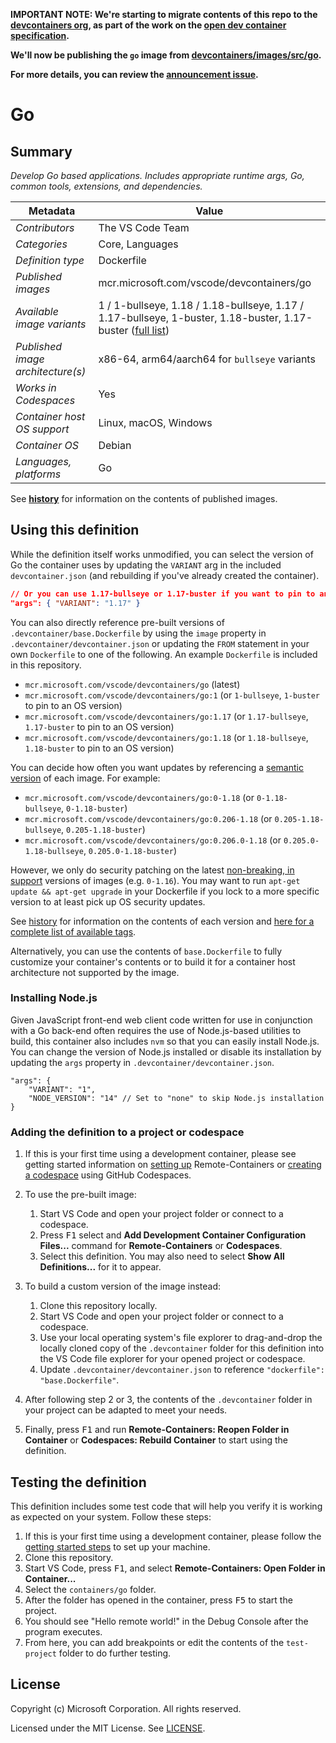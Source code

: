 **IMPORTANT NOTE: We're starting to migrate contents of this repo to the
[devcontainers org](https://github.com/devcontainers), as part of the work on
the [open dev container specification](https://containers.dev).**

**We'll now be publishing the `go` image from
[devcontainers/images/src/go](https://github.com/devcontainers/images/tree/main/src/go).**

**For more details, you can review the
[announcement issue](https://github.com/microsoft/vscode-dev-containers/issues/1589).**

# Go

## Summary

_Develop Go based applications. Includes appropriate runtime args, Go, common
tools, extensions, and dependencies._

| Metadata                          | Value                                                                                                                                                                        |
| --------------------------------- | ---------------------------------------------------------------------------------------------------------------------------------------------------------------------------- |
| _Contributors_                    | The VS Code Team                                                                                                                                                             |
| _Categories_                      | Core, Languages                                                                                                                                                              |
| _Definition type_                 | Dockerfile                                                                                                                                                                   |
| _Published images_                | mcr.microsoft.com/vscode/devcontainers/go                                                                                                                                    |
| _Available image variants_        | 1 / 1-bullseye, 1.18 / 1.18-bullseye, 1.17 / 1.17-bullseye, 1-buster, 1.18-buster, 1.17-buster ([full list](https://mcr.microsoft.com/v2/vscode/devcontainers/go/tags/list)) |
| _Published image architecture(s)_ | x86-64, arm64/aarch64 for `bullseye` variants                                                                                                                                |
| _Works in Codespaces_             | Yes                                                                                                                                                                          |
| _Container host OS support_       | Linux, macOS, Windows                                                                                                                                                        |
| _Container OS_                    | Debian                                                                                                                                                                       |
| _Languages, platforms_            | Go                                                                                                                                                                           |

See **[history](history)** for information on the contents of published images.

## Using this definition

While the definition itself works unmodified, you can select the version of Go
the container uses by updating the `VARIANT` arg in the included
`devcontainer.json` (and rebuilding if you've already created the container).

```json
// Or you can use 1.17-bullseye or 1.17-buster if you want to pin to an OS version
"args": { "VARIANT": "1.17" }
```

You can also directly reference pre-built versions of
`.devcontainer/base.Dockerfile` by using the `image` property in
`.devcontainer/devcontainer.json` or updating the `FROM` statement in your own
`Dockerfile` to one of the following. An example `Dockerfile` is included in
this repository.

-   `mcr.microsoft.com/vscode/devcontainers/go` (latest)
-   `mcr.microsoft.com/vscode/devcontainers/go:1` (or `1-bullseye`, `1-buster`
    to pin to an OS version)
-   `mcr.microsoft.com/vscode/devcontainers/go:1.17` (or `1.17-bullseye`,
    `1.17-buster` to pin to an OS version)
-   `mcr.microsoft.com/vscode/devcontainers/go:1.18` (or `1.18-bullseye`,
    `1.18-buster` to pin to an OS version)

You can decide how often you want updates by referencing a
[semantic version](https://semver.org/) of each image. For example:

-   `mcr.microsoft.com/vscode/devcontainers/go:0-1.18` (or `0-1.18-bullseye`,
    `0-1.18-buster`)
-   `mcr.microsoft.com/vscode/devcontainers/go:0.206-1.18` (or
    `0.205-1.18-bullseye`, `0.205-1.18-buster`)
-   `mcr.microsoft.com/vscode/devcontainers/go:0.206.0-1.18` (or
    `0.205.0-1.18-bullseye`, `0.205.0-1.18-buster`)

However, we only do security patching on the latest
[non-breaking, in support](https://github.com/microsoft/vscode-dev-containers/issues/532)
versions of images (e.g. `0-1.16`). You may want to run
`apt-get update && apt-get upgrade` in your Dockerfile if you lock to a more
specific version to at least pick up OS security updates.

See [history](history) for information on the contents of each version and
[here for a complete list of available tags](https://mcr.microsoft.com/v2/vscode/devcontainers/go/tags/list).

Alternatively, you can use the contents of `base.Dockerfile` to fully customize
your container's contents or to build it for a container host architecture not
supported by the image.

### Installing Node.js

Given JavaScript front-end web client code written for use in conjunction with a
Go back-end often requires the use of Node.js-based utilities to build, this
container also includes `nvm` so that you can easily install Node.js. You can
change the version of Node.js installed or disable its installation by updating
the `args` property in `.devcontainer/devcontainer.json`.

```jsonc
"args": {
    "VARIANT": "1",
    "NODE_VERSION": "14" // Set to "none" to skip Node.js installation
}
```

### Adding the definition to a project or codespace

1. If this is your first time using a development container, please see getting
   started information on
   [setting up](https://aka.ms/vscode-remote/containers/getting-started)
   Remote-Containers or
   [creating a codespace](https://aka.ms/ghcs-open-codespace) using GitHub
   Codespaces.

2. To use the pre-built image:

    1. Start VS Code and open your project folder or connect to a codespace.
    2. Press <kbd>F1</kbd> select and **Add Development Container Configuration
       Files...** command for **Remote-Containers** or **Codespaces**.
    3. Select this definition. You may also need to select **Show All
       Definitions...** for it to appear.

3. To build a custom version of the image instead:

    1. Clone this repository locally.
    2. Start VS Code and open your project folder or connect to a codespace.
    3. Use your local operating system's file explorer to drag-and-drop the
       locally cloned copy of the `.devcontainer` folder for this definition
       into the VS Code file explorer for your opened project or codespace.
    4. Update `.devcontainer/devcontainer.json` to reference
       `"dockerfile": "base.Dockerfile"`.

4. After following step 2 or 3, the contents of the `.devcontainer` folder in
   your project can be adapted to meet your needs.

5. Finally, press <kbd>F1</kbd> and run **Remote-Containers: Reopen Folder in
   Container** or **Codespaces: Rebuild Container** to start using the
   definition.

## Testing the definition

This definition includes some test code that will help you verify it is working
as expected on your system. Follow these steps:

1. If this is your first time using a development container, please follow the
   [getting started steps](https://aka.ms/vscode-remote/containers/getting-started)
   to set up your machine.
2. Clone this repository.
3. Start VS Code, press <kbd>F1</kbd>, and select **Remote-Containers: Open
   Folder in Container...**
4. Select the `containers/go` folder.
5. After the folder has opened in the container, press <kbd>F5</kbd> to start
   the project.
6. You should see "Hello remote world!" in the Debug Console after the program
   executes.
7. From here, you can add breakpoints or edit the contents of the `test-project`
   folder to do further testing.

## License

Copyright (c) Microsoft Corporation. All rights reserved.

Licensed under the MIT License. See
[LICENSE](https://github.com/microsoft/vscode-dev-containers/blob/main/LICENSE).

